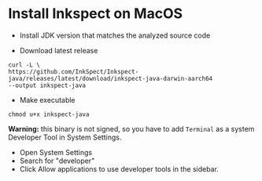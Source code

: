 # Install Inkspect on MacOS
  
- Install JDK version that matches the analyzed source code

- Download latest release
```
curl -L \
https://github.com/InkSpect/Inkspect-java/releases/latest/download/inkspect-java-darwin-aarch64
--output inkspect-java
```

- Make executable
```
chmod u+x inkspect-java
```

**Warning:** this binary is not signed, so you have to add `Terminal` as a system Developer Tool in System Settings.

- Open System Settings
- Search for "developer"
- Click Allow applications to use developer tools in the sidebar.